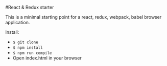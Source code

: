 #React & Redux starter

This is a minimal starting point for a react, redux, webpack, babel browser application.


Install:

* `$ git clone`
* `$ npm install`
* `$ npm run compile`
* Open index.html in your browser